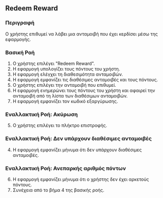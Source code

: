 ## Redeem Reward

### Περιγραφή

Ο χρήστης επιθυμεί να λάβει μια ανταμοιβή που έχει κερδίσει μέσω της εφαρμογής.

### Βασική Ροή

1. Ο χρήστης επιλέγει "Redeem Reward".
2. Η εφαρμογή υπολογίζει τους πόντους του χρήστη.
3. Η εφαρμογή ελέγχει τη διαθεσιμότητα ανταμοιβών.
4. Η εφαρμογή εμφανίζει τις διαθέσιμες ανταμοιβές και τους πόντους.
5. Ο χρήστης επιλέγει την ανταμοιβή που επιθυμεί.
6. Η εφαρμογή ενημερώνει τους πόντους του χρήστη και αφαιρεί την ανταμοιβή από τη λίστα των διαθέσιμων ανταμοιβών.
7. Η εφαρμογή εμφανίζει τον κωδικό εξαργύρωσης.

### Εναλλακτική Ροή: Ακύρωση

5. Ο χρήστης επιλέγει το πλήκτρο επιστροφής.

### Εναλλακτική Ροή: Δεν υπάρχουν διαθέσιμες ανταμοιβές

4. Η εφαρμογή εμφανίζει μήνυμα ότι δεν υπάρχουν διαθέσιμες ανταμοιβές.

### Εναλλακτική Ροή: Ανεπαρκής αριθμός πόντων

6. Η εφαρμογή εμφανίζει μήνυμα ότι ο χρήστης δεν έχει αρκετούς πόντους.
7. Συνέχεια από το βήμα 4 της βασικής ροής.
